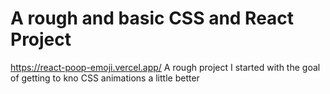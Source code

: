 # A rough and basic CSS and React Project 

https://react-poop-emoji.vercel.app/
A rough project I started with the goal of getting to kno CSS animations a little better

